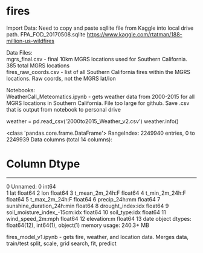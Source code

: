 # fires
Import Data: Need to copy and paste sqllite file from Kaggle into local drive path.
FPA_FOD_20170508.sqlite https://www.kaggle.com/rtatman/188-million-us-wildfires

Data Files:  
mgrs_final.csv - final 10km MGRS locations used for Southern California.  385 total MGRS locations     
fires_raw_coords.csv - list of all Southern California fires within the MGRS locations.  Raw coords, not the MGRS lat/lon

Notebooks:    
WeatherCall_Meteomatics.ipynb - gets weather data from 2000-2015 for all MGRS locations in Southern California.  File too large for github.  Save .csv that is output from notebook to personal drive     

weather = pd.read_csv('2000to2015_Weather_v2.csv')
weather.info()

<class 'pandas.core.frame.DataFrame'>
RangeIndex: 2249940 entries, 0 to 2249939
Data columns (total 14 columns):
 #   Column                         Dtype  
---  ------                         -----  
 0   Unnamed: 0                     int64  
 1   lat                            float64
 2   lon                            float64
 3   t_mean_2m_24h:F                float64
 4   t_min_2m_24h:F                 float64
 5   t_max_2m_24h:F                 float64
 6   precip_24h:mm                  float64
 7   sunshine_duration_24h:min      float64
 8   drought_index:idx              float64
 9   soil_moisture_index_-15cm:idx  float64
 10  soil_type:idx                  float64
 11  wind_speed_2m:mph              float64
 12  elevation:m                    float64
 13  date                           object 
dtypes: float64(12), int64(1), object(1)
memory usage: 240.3+ MB

fires_model_v1.ipynb - gets fire, weather, and location data.  Merges data, train/test split, scale, grid search, fit, predict

